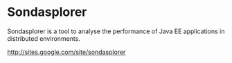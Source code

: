 Sondasplorer
============

Sondasplorer is a tool to analyse the performance of Java EE applications in distributed environments. 

http://sites.google.com/site/sondasplorer

